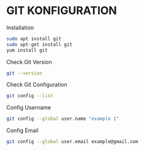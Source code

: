 # GIT KONFIGURATION

Installation

```bash
sudo apt install git
sudo apt-get install git
yum install git
```

Check Git Version

```bash
git --version
```

Check Git Configuration

```bash
git config --list
```

Config Username

```bash
git config --global user.name "example 1"
```

Config Email

```bash
git config --global user.email example@gmail.com
```